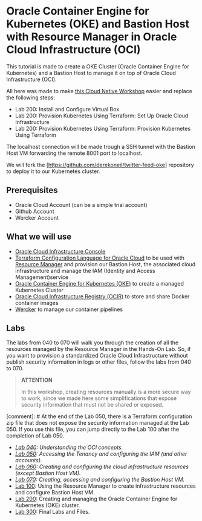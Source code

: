 # Oracle Container Engine for Kubernetes (OKE) and Bastion Host with Resource Manager in Oracle Cloud Infrastructure (OCI)

This tutorial is made to create a OKE Cluster (Oracle Container Engine for Kubernetes) and a Bastion Host to manage it on top of Oracle Cloud Infrastructure (OCI).

All here was made to make [this Cloud Native Workshop](https://oracle.github.io/learning-library/workshops/container-native-development/?version=Virtual+Box&page=LabGuide100.md) easier and replace the following steps:

* Lab 200: Install and Configure Virtual Box
* Lab 200: Provision Kubernetes Using Terraform: Set Up Oracle Cloud Infrastructure
* Lab 200: Provision Kubernetes Using Terraform: Provision Kubernetes Using Terraform

The localhost connection will be made trough a SSH tunnel with the Bastion Host VM forwarding the remote 8001 port to localhost.

We will fork the [https://github.com/derekoneil/twitter-feed-oke] repository to deploy it to our Kubernetes cluster.

## Prerequisites

* Oracle Cloud Account (can be a simple trial account)
* Github Account
* Wercker Account

## What we will use

* [Oracle Cloud Infrastructure Console](https://console.us-ashburn-1.oraclecloud.com/)
* [Terraform Configuration Language for Oracle Cloud](https://www.terraform.io/docs/providers/oci/index.html) to be used with [Resource Manager](https://docs.cloud.oracle.com/iaas/Content/ResourceManager/Concepts/resourcemanager.htm) and provision our Bastion Host, the associated cloud infrastructure and manage the IAM (Identity and Access Management)service
* [Oracle Container Engine for Kubernetes (OKE)](https://docs.cloud.oracle.com/iaas/Content/ContEng/Concepts/contengoverview.htm) to create a managed Kubernetes Cluster
* [Oracle Cloud Infrastructure Registry (OCIR)](https://docs.cloud.oracle.com/iaas/Content/Registry/Concepts/registryoverview.htm) to store and share Docker container images
* [Wercker](https://app.wercker.com/) to manage our container pipelines

## Labs

The labs from 040 to 070 will walk you through the creation of all the resources managed by the Resource Manager in the Hands-On Lab. So, if you want to provision a standardized Oracle Cloud Infrastructure without publish security information in logs or other files, follow the labs from 040 to 070.

>
>**ATTENTION**
>
>In this workshop, creating resources manually is a more secure way to work, since we made here some simplifications that expose security information that must not be shared or exposed.
>

[comment]: # At the end of the Lab 050, there is a Terraform configuration zip file that does not expose the security information managed at the Lab 050. If you use this file, you can jump directly to the Lab 100 after the completion of Lab 050.

* *[Lab 040](https://github.com/diogoshibata/terraform-bastion/blob/master/Lab%20040/lab040.md): Understanding the OCI concepts.*
* *[Lab 050](https://github.com/diogoshibata/terraform-bastion/blob/master/Lab%20050/lab050.md): Accessing the Tenancy and configuring the IAM (and other accounts).*
* *[Lab 060](https://github.com/diogoshibata/terraform-bastion/blob/master/Lab%20060/lab060.md): Creating and configuring the cloud infrastructure resources (except Bastion Host VM).*
* *[Lab 070](https://github.com/diogoshibata/terraform-bastion/blob/master/Lab%20070/lab070.md): Creating, accessing and configuring the Bastion Host VM.*
* [Lab 100](https://github.com/diogoshibata/terraform-bastion/blob/master/Lab%20100/lab100.md): Using the Resource Manager to create infrastructure resources and configure Bastion Host VM.
* [Lab 200](https://github.com/diogoshibata/terraform-bastion/blob/master/Lab%20200/lab200.md): Creating and managing the Oracle Container Engine for Kubernetes (OKE) cluster.
* [Lab 300](https://github.com/diogoshibata/terraform-bastion/blob/master/Lab%20300/lab300.md): Final Labs and Files.
